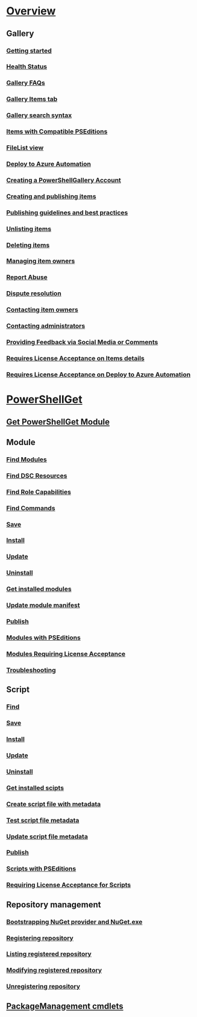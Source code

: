 # [Overview](readme.md)
## Gallery
### [Getting started](psgallery/psgallery_gettingstarted.md)
### [Health Status](psgallery/psgallery_status.md)
### [Gallery FAQs](psgallery/psgallery_faqs.md)
### [Gallery Items tab](psgallery/psgallery_items_tab.md)
### [Gallery search syntax](psgallery/psgallery_search_syntax.md)
### [Items with Compatible PSEditions](psgallery/psgallery_pseditions.md)
### [FileList view](psgallery/psgallery_filelist_feature.md)
### [Deploy to Azure Automation](psgallery/psgallery_deploy_to_azure_automation.md)
### [Creating a PowerShellGallery Account](psgallery/psgallery_creating_an_account.md)
### [Creating and publishing items](psgallery/Creating-and-Publishing-an-item.md)
### [Publishing guidelines and best practices](psgallery/psgallery-PublishingGuidelines.md)
### [Unlisting items](psgallery/psgallery_unlist_items.md)
### [Deleting items](psgallery/Deleting-Items.md)
### [Managing item owners](psgallery/Managing-Item-Owners.md)
### [Report Abuse](psgallery/psgallery_report_abuse.md)
### [Dispute resolution](psgallery/psgallery_dispute_resolution.md)
### [Contacting item owners](psgallery/psgallery_contacting_item_owners.md)
### [Contacting administrators](psgallery/psgallery_contacting_administrators.md)
### [Providing Feedback via Social Media or Comments](psgallery/psgallery-SocialMediaFeedback.md)
### [Requires License Acceptance on Items details](psgallery/psgallery_requires_license_acceptance.md)
### [Requires License Acceptance on Deploy to Azure Automation](psgallery/psgallery_deploy_to_azure_automation_requireLicenseAcceptance.md)

# [PowerShellGet](psget/overview.md)
## [Get PowerShellGet Module](psget/get_psget_module.md)

## Module
### [Find Modules](psget/module/psget_find-module.md)
### [Find DSC Resources](psget/module/psget_find-dscresource.md)
### [Find Role Capabilities](psget/module/psget_find-rolecapability.md)
### [Find Commands](psget/module/psget_find-command.md)
### [Save](psget/module/psget_save-module.md)
### [Install](psget/module/psget_install-module.md)
### [Update](psget/module/psget_update-module.md)
### [Uninstall](psget/module/psget_uninstall-module.md)
### [Get installed modules](psget/module/psget_get-installedmodule.md)
### [Update module manifest](psget/module/psget_update-modulemanifest.md)
### [Publish](psget/module/psget_publish-module.md)
### [Modules with PSEditions](psget/module/modulewithpseditionsupport.md)
### [Modules Requiring License Acceptance](psget/module/RequireLicenseAcceptance.md)
### [Troubleshooting](psget/psget_cmdlets_troubleshooting.md)

## Script
### [Find](psget/script/psget_find-script.md)
### [Save](psget/script/psget_save-script.md)
### [Install](psget/script/psget_install-script.md)
### [Update](psget/script/psget_update-script.md)
### [Uninstall](psget/script/psget_uninstall-script.md)
### [Get installed scipts](psget/script/psget_get-installedscript.md)
### [Create script file with metadata](psget/script/psget_new-scriptfileinfo.md)
### [Test script file metadata](psget/script/psget_test-scriptfileinfo.md)
### [Update script file metadata](psget/script/psget_update-scriptfileinfo.md)
### [Publish](psget/script/psget_publish-script.md)
### [Scripts with PSEditions](psget/script/scriptwithpseditionsupport.md)
### [Requiring License Acceptance for Scripts](psget/script/script_RequireLicenseAcceptance.md)

## Repository management
### [Bootstrapping NuGet provider and NuGet.exe](psget/repository/bootstrapping_nuget_proivder_and_exe.md)
### [Registering repository](psget/repository/psget_register-psrepository.md)
### [Listing registered repository](psget/repository/psget_get-psrepository.md)
### [Modifying registered repository](psget/repository/psget_set-psrepository.md)
### [Unregistering repository](psget/repository/psget_unregister-psrepository.md)

## [PackageManagement cmdlets](psget/oneget/PackageManagement_cmdlets.md)
